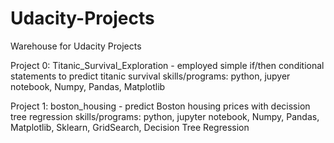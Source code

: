 # Udacity-Projects
Warehouse for Udacity Projects

Project 0: Titanic_Survival_Exploration - employed simple if/then conditional statements to predict titanic survival
skills/programs: python, jupyer notebook, Numpy, Pandas, Matplotlib

Project 1: boston_housing - predict Boston housing prices with decission tree regression
skills/programs: python, jupyter notebook, Numpy, Pandas, Matplotlib, Sklearn, GridSearch, Decision Tree Regression
